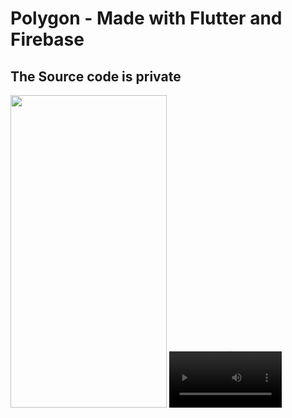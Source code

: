 # Polygon - Made with Flutter and Firebase
## The Source code is private

<img src="https://github.com/divijchhabra/Polygon/blob/main/a71e0dc25ef26a8e5659b2667fd9158b9b92889f.gif" width="250" height="500"/>

  
<video src='https://github.com/divijchhabra/Polygon/blob/main/RPReplay_Final1640444309.mp4' width=180/>
